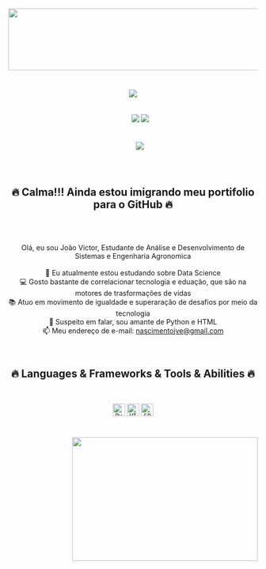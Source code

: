 <h1>
<img align="center" height="125" width="1000" src="https://tenor.com/view/spongebob-gif-9320485.gif"  />
  </h1>
<h1 align="center">
  <a href="https://git.io/typing-svg">
    <img src="https://readme-typing-svg.herokuapp.com?color=9DB5AF&size=40&multiline=false&width=1000&lines=Olá,+pessoas!+👋;Eu+sou+João+Victor....;Prazer+em+te+conhecer!&center=true&size=30">
  </a>
</h1>

<h5 align="center">
  <code>
    <a href="https://www.linkedin.com/in/nascimentojve/" title="LinkedIn Profile" target="_blank"><img src="https://img.shields.io/badge/LinkedIn-0077B5?style=for-the-badge&logo=linkedin&logoColor=white" target="_blank"></a></code>
  <a href="https://instagram.com/nascimentojve" title="Perfil do Instagram" target="_blank"><img src="https://img.shields.io/badge/-Instagram-%23E4405F?style=for-the-badge&logo=instagram&logoColor=white" target="_blank"></a>
 </h1>
<h5 align="center">
  <code>
    <a href="https://www.canva.com/design/DAErn4sRKYY/eDw18h4meEOYrmg3T9wAjg/view?website#2:contato" title="Site" target="_blank"><img src="http://doisnovarejo.com.br/wp-content/uploads/2020/12/bot%C3%A3o-site.png" target="_blank"></a></code>
  
 </h1>
<br>
<h2 align="center">🔥 Calma!!! Ainda estou imigrando meu portifolio para o GitHub 🔥</h2>
  <br>

<br>
<p align="center">
  Olá, eu sou João Victor, Estudante de Análise e Desenvolvimento de Sistemas e Engenharia Agronomica
  <br>
  <br>
  🔬 Eu atualmente estou estudando sobre Data Science
  <br>
  💻 Gosto bastante de correlacionar tecnologia e eduação, que são na motores de trasformações de vidas
  <br>
  📚 Atuo em movimento de igualdade e superaração de desafios por meio da tecnologia
  <br>
  💬 Suspeito em falar, sou amante de Python e HTML
  <br>
  📫 Meu endereço de e-mail: <a href="mailto: nascimentojve@gmail.com">nascimentojve@gmail.com</a>
</p>

<br>
<h2 align="center">🔥 Languages & Frameworks & Tools & Abilities 🔥</h2>
<br>
<p align="center">
  <code><img title="Python" height="25" src="images/python-original.svg"></code>
   <code><img title="HTML" height="25" src="images/python-original.svg"></code>
   <code><img title="SQL" height="25" src="images/python-original.svg"></code>

</p>

<h1>
  </h2>
 
<img align="right" height="250" width="375" alt="" src="https://raw.githubusercontent.com/iampavangandhi/iampavangandhi/master/gifs/coder.gif" />
    


